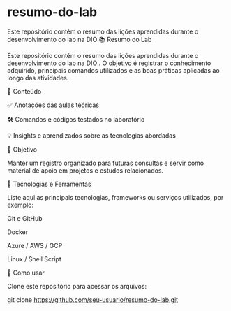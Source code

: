 # resumo-do-lab
Este repositório contém o resumo das lições aprendidas durante o desenvolvimento do lab na DIO
📚 Resumo do Lab

Este repositório contém o resumo das lições aprendidas durante o desenvolvimento do lab na DIO
.
O objetivo é registrar o conhecimento adquirido, principais comandos utilizados e as boas práticas aplicadas ao longo das atividades.

🧩 Conteúdo

✅ Anotações das aulas teóricas

🛠️ Comandos e códigos testados no laboratório

💡 Insights e aprendizados sobre as tecnologias abordadas

🎯 Objetivo

Manter um registro organizado para futuras consultas e servir como material de apoio em projetos e estudos relacionados.

🚀 Tecnologias e Ferramentas

Liste aqui as principais tecnologias, frameworks ou serviços utilizados, por exemplo:

Git e GitHub

Docker

Azure / AWS / GCP

Linux / Shell Script

📌 Como usar

Clone este repositório para acessar os arquivos:

git clone https://github.com/seu-usuario/resumo-do-lab.git
